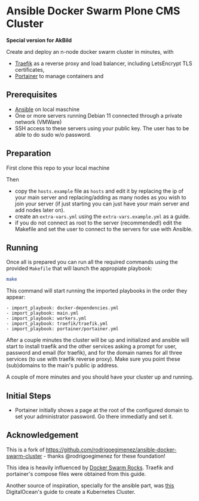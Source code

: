 # Ansible Docker Swarm Plone CMS Cluster

**Special version for AkBild**

Create and deploy an n-node docker swarm cluster in minutes, with

- [Traefik](https://containo.us/traefik/) as a reverse proxy and load balancer, including LetsEncrypt TLS certificates,
- [Portainer](https://www.portainer.io/) to manage containers and

## Prerequisites

- [Ansible](https://www.ansible.com/) on local maschine
- One or more servers running Debian 11 connected through a private network (VMWare)
- SSH access to these servers using your public key. The user has to be able to do sudo w/o password.

## Preparation

First clone this repo to your local machine

Then
- copy the `hosts.example` file as `hosts` and edit it by replacing the ip of your main server and replacing/adding as many nodes as you wish to join your server (if just starting you can just have your main server and add nodes later on).
- create an `extra-vars.yml` using the `extra-vars.example.yml` as a guide.
- if you do not connect as root to the server (recommended!) edit the Makefile and set the user to connect to the servers for use with Ansible.

## Running

Once all is prepared you can run all the required commands using the provided `Makefile` that will launch the appropiate playbook:

```bash
make
```

This command will start running the imported playbooks in the order they appear:

```ansible
- import_playbook: docker-dependencies.yml
- import_playbook: main.yml
- import_playbook: workers.yml
- import_playbook: traefik/traefik.yml
- import_playbook: portainer/portainer.yml

```

After a couple minutes the cluster will be up and initialized and ansible will start to install traefik and the other services asking a prompt for user, password and email (for traefik), and for the domain names for all three services (to use with traefik reverse proxy). Make sure you point these (sub)domains to the main's public ip address.

A couple of more minutes and you should have your cluster up and running.

## Initial Steps

- Portainer initially shows a page at the root of the configured domain to set your administrator password. Go there immediatly and set it.

## Acknowledgement

This is a fork of https://github.com/rodrigoegimenez/ansible-docker-swarm-cluster - thanks @rodrigoegimenez for these foundation!

This idea is heavily influenced by [Docker Swarm Rocks](https://dockerswarm.rocks/). Traefik and portainer's compose files were obtained from this guide.

Another source of inspiration, specially for the ansible part, was [this](https://www.digitalocean.com/community/tutorials/how-to-create-a-kubernetes-cluster-using-kubeadm-on-ubuntu-18-04) DigitalOcean's guide to create a Kubernetes Cluster.
